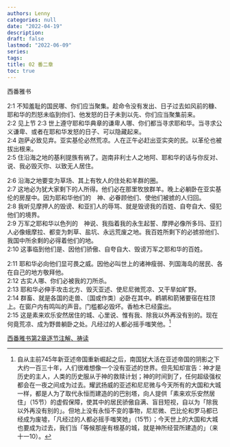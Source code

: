 ```yaml
---
authors: Lenny
categories: null
date: "2022-04-19"
description: 
draft: false
lastmod: "2022-06-09"
series:
tags: 
title: 02 番二章
toc: true
---
```

西番雅书  

<!--more-->

2:1 不知羞耻的国民哪、你们应当聚集。趁命令没有发出、日子过去如风前的糠、耶和华的烈怒未临到你们、他发怒的日子未到以先、你们应当聚集前来。  
2:2 见上节
2:3 世上遵守耶和华典章的谦卑人哪、你们都当寻求耶和华。当寻求公义谦卑、或者在耶和华发怒的日子、可以隐藏起来。  
2:4 迦萨必致见弃。亚实基伦必然荒凉。人在正午必赶出亚实突的民。以革伦也被拔出根来。  
2:5 住沿海之地的基利提族有祸了。迦南非利士人之地阿、耶和华的话与你反对、说、我必毁灭你、以致无人居住。  

2:6 沿海之地要变为草场、其上有牧人的住处和羊群的圈。  
2:7 这地必为犹大家剩下的人所得。他们必在那里牧放群羊。晚上必躺卧在亚实基伦的房屋中。因为耶和华他们的　神、必眷顾他们、使他们被掳的人归回。  
2:8 我听见摩押人的毁谤、和亚扪人的辱骂、就是毁谤我的百姓、自夸自大、侵犯他们的境界。  
2:9 万军之耶和华以色列的　神说、我指着我的永生起誓、摩押必像所多玛、亚扪人必像蛾摩拉、都变为刺草、盐坑、永远荒废之地。我百姓所剩下的必掳掠他们、我国中所余剩的必得着他们的地。  
2:10 这事临到他们是、因他们骄傲、自夸自大、毁谤万军之耶和华的百姓。  

2:11 耶和华必向他们显可畏之威。因他必叫世上的诸神瘦弱、列国海岛的居民、各在自己的地方敬拜他。  
2:12 古实人哪、你们必被我的刀所杀。  
2:13 耶和华必伸手攻击北方、毁灭亚述、使尼尼微荒凉、又干旱如旷野。  
2:14 群畜、就是各国的走兽、〔国或作类〕必卧在其中。鹈鹕和箭猪要宿在柱顶上。在窗户内有鸣叫的声音。门槛都必毁坏。香柏木已经露出。  
2:15 这是素来欢乐安然居住的城、心里说、惟有我、除我以外再没有别的。现在何竟荒凉、成为野兽躺卧之处。凡经过的人都必摇手嗤笑他。[^1]

[^1]: 自从主前745年新亚述帝国重新崛起之后，南国犹大活在亚述帝国的阴影之下大约一百三十年，人们很难想像一个没有亚述的世界。但先知却宣告：神才是历史的主人，人类的历史服从于神的救赎计划；神的时间到了，任何超级强权都会在一夜之间成为过去。耀武扬威的亚述和尼尼微与今天所有的大国和大城一样，都是人为了取代永恒而建造的的巴别塔，向人提供「素来欢乐安然居住」（15节）的虚假保障，使其中的居民骄傲自满、盲目短视，自以为「除我以外再没有别的」。但地上没有永恒不变的事物，尼尼微、巴比伦和罗马都已经成为废墟，「凡经过的人都必摇手嗤笑她」（15节）；今天世上的大国和大城也要成为过去，我们当「等候那座有根基的城，就是神所经营所建造的」（来十一10）。

[西番雅书第2章逐节注解、祷读](https://cmcbiblereading.com/2016/10/20/%e8%a5%bf%e7%95%aa%e9%9b%85%e4%b9%a6%e7%ac%ac2%e7%ab%a0%e9%80%90%e8%8a%82%e6%b3%a8%e8%a7%a3%e3%80%81%e7%a5%b7%e8%af%bb/)